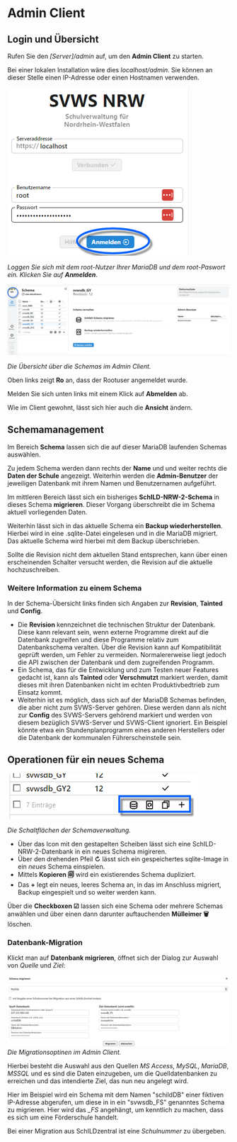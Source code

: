 # Admin Client

## Login und Übersicht
Rufen Sie den _[Server]/admin_ auf, um den **Admin Client** zu starten.

Bei einer lokalen Installation wäre dies _localhost/admin_. Sie können an dieser Stelle einen IP-Adresse oder einen Hostnamen verwenden.

![Login Screen des Admin clients: root und password werden benötigt.](./graphics/svwsclient_adminclient_login.png "Login Screen des Admin Clients.")

*Loggen Sie sich mit dem root-Nutzer Ihrer MariaDB und dem root-Paswort ein. Klicken Sie auf **Anmelden***.

![Übersicht der Schemas im Admin Client.](./graphics/SVWS_adminclient.png "Übersicht der Schemas im Admin Client.")

*Die Übersicht über die Schemas im Admin Client.*

Oben links zeigt **Ro** an, dass der Rootuser angemeldet wurde.

Melden Sie sich unten links mit einem Klick auf **Abmelden** ab.

Wie im Client gewohnt, lässt sich hier auch die **Ansicht** ändern.

## Schemamanagement

Im Bereich **Schema** lassen sich die auf dieser MariaDB laufenden Schemas auswählen.

Zu jedem Schema werden dann rechts der **Name** und und weiter rechts die **Daten der Schule** angezeigt. Weiterhin werden die **Admin-Benutzer** der jeweiligen Datenbank mit ihrem Namen und Benutzernamen aufgeführt. 

Im mittleren Bereich lässt sich ein bisheriges **SchILD-NRW-2-Schema** in dieses Schema **migrieren**. Dieser Vorgang überschreibt die im Schema aktuell vorliegenden Daten.

Weiterhin lässt sich in das aktuelle Schema ein **Backup wiederherstellen**. Hierbei wird in eine .sqlite-Datei eingelesen und in die MariaDB migriert. Das aktuelle Schema wird hierbei mit dem Backup überschrieben.

Sollte die Revision nicht dem aktuellen Stand entsprechen, kann über einen erscheinenden Schalter versucht werden, die Revision auf die aktuelle hochzuschreiben. 

### Weitere Information zu einem Schema

In der Schema-Übersicht links finden sich Angaben zur **Revision**, **Tainted** und **Config**.

* Die **Revision** kennzeichnet die technischen Struktur der Datenbank. Diese kann relevant sein, wenn externe Programme direkt auf die Datenbank zugreifen und diese Programme relativ zum Datenbankschema veralten. Über die Revision kann auf Kompatibilität geprüft werden, um Fehler zu vermeiden. Normalererweise liegt jedoch die API zwischen der Datenbank und dem zugreifenden Programm.
* Ein Schema, das für die Entwicklung und zum Testen neuer Features gedacht ist, kann als  **Tainted** oder **Verschmutzt** markiert werden, damit dieses mit ihren Datenbanken nicht im echten Produktivbedtrieb zum Einsatz kommt.
* Weiterhin ist es möglich, dass sich auf der MariaDB Schemas befinden, die aber nicht zum SVWS-Server gehören. Diese werden dann als nicht zur **Config** des SVWS-Servers gehörend markiert und werden von diesem bezüglich SVWS-Server und SVWS-Client ignoriert. Ein Beispiel könnte etwa ein Stundenplanprogramm eines anderen Herstellers oder die Datenbank der kommunalen Führerscheinstelle sein.

## Operationen für ein neues Schema

![Die Buttons unter einem Schema](./graphics/SVWS_adminclient_Schemabuttons.png "Die Buttons von links nach rechts: Migrieren, sqlite-image einspielen, Schema kopieren, Neues Schema anlegen.")

*Die Schaltflächen der Schemaverwaltung.*

* Über das Icon mit den gestapelten Scheiben lässt sich eine SchILD-NRW-2-Datenbank in ein neues Schema migireren.
* Über den drehenden Pfeil **↻** lässt sich ein gespeichertes sqlite-Image in ein *neues* Schema einspielen.
* Mittels **Kopieren 🗐** wird ein existierendes Schema dupliziert. 
* Das **+** legt ein neues, leeres Schema an, in das im Anschluss migriert, Backup eingespielt und so weiter werden kann.

Über die **Checkboxen ☑** lassen sich eine Schema oder mehrere Schemas anwählen und über einen dann darunter auftauchenden **Mülleimer 🗑** löschen.

### Datenbank-Migration
Klickt man auf **Datenbank migrieren**, öffnet sich der Dialog zur Auswahl von *Quelle* und *Ziel*:

![Migration einer Datenbank aus Acess, MySQL, Maria DB, MSSQL](./graphics/SVWS_adminclient_migration.png "Migration einer Datenbank aus MS Access, MySQL, Maria DB, MSSQL: Geben Sie die Daten für Quelle und Ziel ein.")
*Die Migrationsoptinen im Admin Client.*

Hierbei besteht die Auswahl aus den Quellen *MS Access*, *MySQL*, *MariaDB*, *MSSQL* und es sind die Daten einzugeben, um die Quelldatenbanken zu erreichen und das intendierte Ziel, das nun neu angelegt wird.

Hier im Beispiel wird ein Schema mit dem Namen "schildDB" einer fiktiven IP-Adresse abgerufen, um diese in in ein "svwsdb_FS" genanntes Schema zu migrieren. Hier wird das *_FS* angehängt, um kenntlich zu machen, dass es sich um eine Förderschule handelt.

Bei einer Migration aus SchILDzentral ist eine *Schulnummer* zu übergeben.

